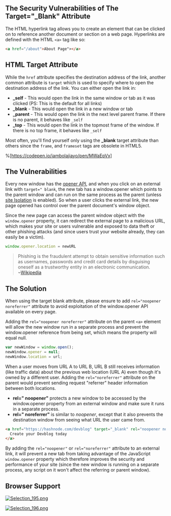 ## The Security Vulnerabilities of The Target="_Blank" Attribute

The HTML hyperlink tag allows you to create an element that can be clicked on to reference another document or section on a web page. Hyperlinks are defined with the HTML `<a>` tag like so:

```html
<a href="/about">About Page"></a>
```

## HTML Target Attribute

While the `href` attribute specifies the destination address of the link, another common attribute is `target` which is used to specify where to open the destination address of the link. You can either open the link in:

- **_self** - This would open the link in the same window or tab as it was clicked (PS: This is the default for all links)
- **_blank** - This would open the link in a new window or tab
- **_parent** - This would open the link in the next level parent frame. If there is no parent, it behaves like `_self`
- **_top** - This would open the link in the topmost frame of the window. If there is no top frame, it behaves like `_self`

Most often, you'll find yourself only using the **_blank** target attribute than others since the `frame`, and `frameset` tags are obsolete in HTML5.

%[https://codepen.io/iambolajiayo/pen/MWaEpVx]

## The Vulnerabilities

Every new window has the [opener API](https://developer.mozilla.org/en-US/docs/Web/API/Window/opener), and when you click on an external link with `target=" blank`, the new tab has a window.opener which points to the parent window and can run on the same process as the parent (unless [site Isolation](https://www.chromium.org/developers/design-documents/site-isolation) is enabled). So when a user clicks the external link, the new page opened has control over the parent document's window object.

Since the new page can access the parent window object with the `window.opener` property, it can redirect the external page to a malicious URL, which makes your site or users vulnerable and exposed to data theft or other phishing attacks (and since users trust your website already, they can easily be a victim).

```js
window.opener.location = newURL
```

> Phishing is the fraudulent attempt to obtain sensitive information such as usernames, passwords and credit card details by disguising oneself as a trustworthy entity in an electronic communication. ~[Wikipedia](https://en.wikipedia.org/wiki/Phishing)

## The Solution

When using the target blank attribute, please ensure to add `rel="noopener noreferrer"` attribute to avoid exploitation of the window.opener API available on every page.

Adding the `rel="noopener noreferrer"` attribute on the parent `<a>` element will allow the new window run in a separate process and prevent the window.opener reference from being set, which means the property will equal null.

```js
var newWindow = window.open();
newWindow.opener = null;
newWindow.location = url;
```

When a user moves from URL A to URL B, URL B still receives information (like traffic data) about the previous web location (URL A) even though it's owned by a different user. Adding the `rel="noreferrer"` attribute on the parent would prevent sending request "referrer" header information between both locations. 

- **rel=" noopener"** protects a new window to be accessed by the window.opener property from an external window and make sure it runs in a separate process.
- **rel=" noreferrer"** is similar to *noopener*, except that it also prevents the destination window from seeing what URL the user came from.

```html
<a href="https://hashnode.com/devblog" target="_blank" rel="noopener noreferrer">
  Create your Devblog today
</a>
```

By adding the `rel="noopener"` or `rel="noreferrer"` attribute to an external link, it will prevent a new tab from taking advantage of the JavaScript `window.opener` property which therefore improves the security and performance of your site (since the new window is running on a separate process, any script on it won't affect the referring or parent window).

## Browser Support

[![Selection_195.png](https://cdn.hashnode.com/res/hashnode/image/upload/v1589260419352/SjFhNVuBe.png)](https://caniuse.com/#search=noopener)

[![Selection_196.png](https://cdn.hashnode.com/res/hashnode/image/upload/v1589260499918/nas6EWHH4.png)](https://caniuse.com/#search=noreferrer)
